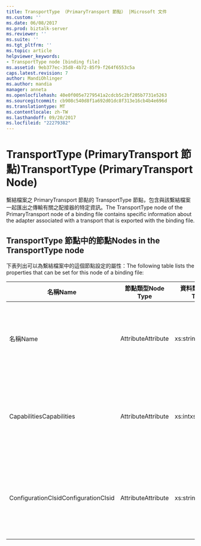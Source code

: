 ```yaml
---
title: TransportType （PrimaryTransport 節點） |Microsoft 文件
ms.custom: ''
ms.date: 06/08/2017
ms.prod: biztalk-server
ms.reviewer: ''
ms.suite: ''
ms.tgt_pltfrm: ''
ms.topic: article
helpviewer_keywords:
- TransportType node [binding file]
ms.assetid: 9eb377ec-35d8-4b72-85f9-f264f6553c5a
caps.latest.revision: 7
author: MandiOhlinger
ms.author: mandia
manager: anneta
ms.openlocfilehash: 40e0f005e7279541a2cdcb5c2bf205b7731e5263
ms.sourcegitcommit: cb908c540d8f1a692d01dc8f313e16cb4b4e696d
ms.translationtype: MT
ms.contentlocale: zh-TW
ms.lasthandoff: 09/20/2017
ms.locfileid: "22279382"
---
```

# <a name="transporttype-primarytransport-node"></a><span data-ttu-id="999ad-102">TransportType (PrimaryTransport 節點)</span><span class="sxs-lookup"><span data-stu-id="999ad-102">TransportType (PrimaryTransport Node)</span></span>
<span data-ttu-id="999ad-103">繫結檔案之 PrimaryTransport 節點的 TransportType 節點，包含與該繫結檔案一起匯出之傳輸有關之配接器的特定資訊。</span><span class="sxs-lookup"><span data-stu-id="999ad-103">The TransportType node of the PrimaryTransport node of a binding file contains specific information about the adapter associated with a transport that is exported with the binding file.</span></span>  
  
## <a name="nodes-in-the-transporttype-node"></a><span data-ttu-id="999ad-104">TransportType 節點中的節點</span><span class="sxs-lookup"><span data-stu-id="999ad-104">Nodes in the TransportType node</span></span>  
 <span data-ttu-id="999ad-105">下表列出可以為繫結檔案中的這個節點設定的屬性：</span><span class="sxs-lookup"><span data-stu-id="999ad-105">The following table lists the properties that can be set for this node of a binding file:</span></span>  
  
|<span data-ttu-id="999ad-106">**名稱**</span><span class="sxs-lookup"><span data-stu-id="999ad-106">**Name**</span></span>|<span data-ttu-id="999ad-107">**節點類型**</span><span class="sxs-lookup"><span data-stu-id="999ad-107">**Node Type**</span></span>|<span data-ttu-id="999ad-108">**資料類型**</span><span class="sxs-lookup"><span data-stu-id="999ad-108">**Data Type**</span></span>|<span data-ttu-id="999ad-109">**說明**</span><span class="sxs-lookup"><span data-stu-id="999ad-109">**Description**</span></span>|<span data-ttu-id="999ad-110">**限制**</span><span class="sxs-lookup"><span data-stu-id="999ad-110">**Restrictions**</span></span>|<span data-ttu-id="999ad-111">**註解**</span><span class="sxs-lookup"><span data-stu-id="999ad-111">**Comments**</span></span>|  
|--------------|-------------------|-------------------|---------------------|----------------------|------------------|  
|<span data-ttu-id="999ad-112">名稱</span><span class="sxs-lookup"><span data-stu-id="999ad-112">Name</span></span>|<span data-ttu-id="999ad-113">Attribute</span><span class="sxs-lookup"><span data-stu-id="999ad-113">Attribute</span></span>|<span data-ttu-id="999ad-114">xs:string</span><span class="sxs-lookup"><span data-stu-id="999ad-114">xs:string</span></span>|<span data-ttu-id="999ad-115">指定與傳輸關聯之配接器的名稱。</span><span class="sxs-lookup"><span data-stu-id="999ad-115">Specifies the name of the adapter associated with the transport.</span></span>|<span data-ttu-id="999ad-116">不需要</span><span class="sxs-lookup"><span data-stu-id="999ad-116">Not required</span></span>|<span data-ttu-id="999ad-117">預設值：空白</span><span class="sxs-lookup"><span data-stu-id="999ad-117">Default value: empty</span></span>|  
|<span data-ttu-id="999ad-118">Capabilities</span><span class="sxs-lookup"><span data-stu-id="999ad-118">Capabilities</span></span>|<span data-ttu-id="999ad-119">Attribute</span><span class="sxs-lookup"><span data-stu-id="999ad-119">Attribute</span></span>|<span data-ttu-id="999ad-120">xs:int</span><span class="sxs-lookup"><span data-stu-id="999ad-120">xs:int</span></span>|<span data-ttu-id="999ad-121">指定與傳輸關聯之配接器的功能。</span><span class="sxs-lookup"><span data-stu-id="999ad-121">Specifies the capabilities of the adapter associated with the transport.</span></span>|<span data-ttu-id="999ad-122">Required</span><span class="sxs-lookup"><span data-stu-id="999ad-122">Required</span></span>|<span data-ttu-id="999ad-123">預設值：無</span><span class="sxs-lookup"><span data-stu-id="999ad-123">Default value: none</span></span><br /><br /> <span data-ttu-id="999ad-124">可能的值包含 [Microsoft.BizTalk.ExplorerOM.Capabilities](http://msdn.microsoft.com/library/microsoft.biztalk.explorerom.capabilities.aspx) 列舉中可用的值。</span><span class="sxs-lookup"><span data-stu-id="999ad-124">Possible values include those available in the [Microsoft.BizTalk.ExplorerOM.Capabilities](http://msdn.microsoft.com/library/microsoft.biztalk.explorerom.capabilities.aspx) enumeration.</span></span>|  
|<span data-ttu-id="999ad-125">ConfigurationClsid</span><span class="sxs-lookup"><span data-stu-id="999ad-125">ConfigurationClsid</span></span>|<span data-ttu-id="999ad-126">Attribute</span><span class="sxs-lookup"><span data-stu-id="999ad-126">Attribute</span></span>|<span data-ttu-id="999ad-127">xs:string</span><span class="sxs-lookup"><span data-stu-id="999ad-127">xs:string</span></span>|<span data-ttu-id="999ad-128">指定與傳輸關聯之配接器的組態 GUID。</span><span class="sxs-lookup"><span data-stu-id="999ad-128">Specifies the configuration GUID of the adapter associated with the transport.</span></span>|<span data-ttu-id="999ad-129">不需要</span><span class="sxs-lookup"><span data-stu-id="999ad-129">Not required</span></span>|<span data-ttu-id="999ad-130">預設值：空白</span><span class="sxs-lookup"><span data-stu-id="999ad-130">Default value: empty</span></span>|